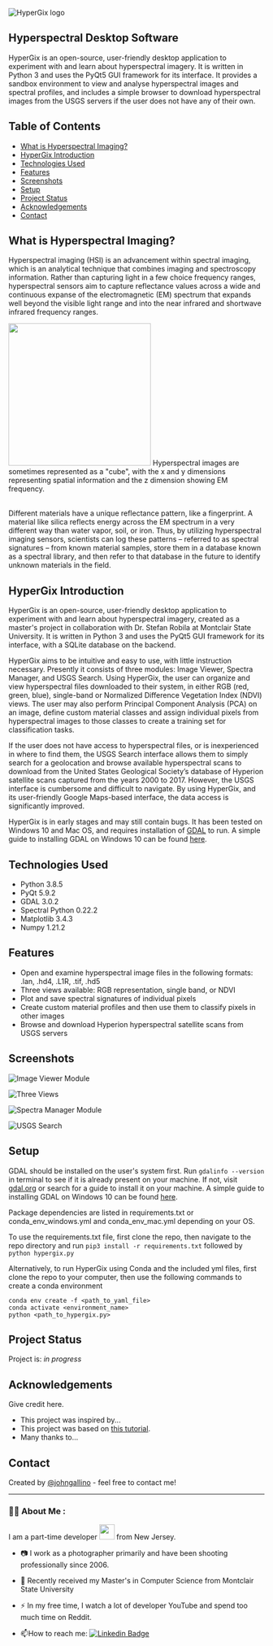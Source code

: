 ![HyperGix logo](./img/logo.png)
## Hyperspectral Desktop Software
HyperGix is an open-source, user-friendly desktop application to experiment with and learn about hyperspectral imagery. It is written in Python 3 and uses the PyQt5 GUI framework for its interface. It provides a sandbox environment to view and analyse hyperspectral images and spectral profiles, and includes a simple browser to download hyperspectral images from the USGS servers if the user does not have any of their own.


## Table of Contents
* [What is Hyperspectral Imaging?](#what-is-hyperspectral-imaging)
* [HyperGix Introduction](#hypergix-introduction)
* [Technologies Used](#technologies-used)
* [Features](#features)
* [Screenshots](#screenshots)
* [Setup](#setup)
* [Project Status](#project-status)
* [Acknowledgements](#acknowledgements)
* [Contact](#contact)
<!-- * [License](#license) -->


## What is Hyperspectral Imaging?
Hyperspectral imaging (HSI) is an advancement within spectral imaging, which is an analytical technique that combines imaging and spectroscopy information. Rather than capturing light in a few choice frequency ranges, hyperspectral sensors aim to capture reflectance values across a wide and continuous expanse of the electromagnetic (EM) spectrum that expands well beyond the visible light range and into the near infrared and shortwave infrared frequency ranges.

<img src="https://github.com/johngallino/HyperGix/blob/main/img/f1big.png" width="280" height="280">
Hyperspectral images are sometimes represented as a "cube", with the x and y dimensions representing spatial information and the z dimension showing EM frequency. 

<br>Different materials have a unique reflectance pattern, like a fingerprint. A material like silica reflects energy across the EM spectrum in a very different way than water vapor, soil, or iron. Thus, by utilizing hyperspectral imaging sensors, scientists can log these patterns – referred to as spectral signatures – from known material samples, store them in a database known as a spectral library, and then refer to that database in the future to identify unknown materials in the field. 

## HyperGix Introduction
HyperGix is an open-source, user-friendly desktop application to experiment with and learn about hyperspectral imagery, created as a master's project in collaboration with Dr. Stefan Robila at Montclair State University. It is written in Python 3 and uses the PyQt5 GUI framework for its interface, with a SQLite database on the backend.

HyperGix aims to be intuitive and easy to use, with little instruction necessary. Presently it consists of three modules: Image Viewer, Spectra Manager, and USGS Search.  Using HyperGix, the user can organize and view hyperspectral files downloaded to their system, in either RGB (red, green, blue), single-band or Normalized Difference Vegetation Index (NDVI) views. The user may also perform Principal Component Analysis (PCA) on an image, define custom material classes and assign individual pixels from hyperspectral images to those classes to create a training set for classification tasks.
	
If the user does not have access to hyperspectral files, or is inexperienced in where to find them, the USGS Search interface allows them to simply search for a geolocation and browse available hyperspectral scans to download from the United States Geological Society’s database of Hyperion satellite scans captured from the years 2000 to 2017. However, the USGS interface is cumbersome and difficult to navigate. By using HyperGix, and its user-friendly Google Maps-based interface, the data access is significantly improved.

HyperGix is in early stages and may still contain bugs. It has been tested on Windows 10 and Mac OS, and requires installation of [GDAL](http://gdal.org) to run. A simple guide to installing GDAL on Windows 10 can be found [here](https://towardsdatascience.com/python-and-gdal-installation-automated-for-windows-10-f22686595447).

## Technologies Used
- Python 3.8.5
- PyQt 5.9.2
- GDAL 3.0.2
- Spectral Python 0.22.2
- Matplotlib 3.4.3
- Numpy 1.21.2

## Features

- Open and examine hyperspectral image files in the following formats: .lan, .hd4, .L1R, .tif, .hd5
- Three views available: RGB representation, single band, or NDVI
- Plot and save spectral signatures of individual pixels
- Create custom material profiles and then use them to classify pixels in other images
- Browse and download Hyperion hyperspectral satellite scans from USGS servers


## Screenshots
![Image Viewer Module](./img/image-viewer1.jpg)

![Three Views](./img/three-views.jpg)

![Spectra Manager Module](./img/spectra-manager.jpg)

![USGS Search](./img/usgs-search.jpg)


## Setup
GDAL should be installed on the user's system first. Run `gdalinfo --version` in terminal to see if it is already present on your machine. If not, visit [gdal.org](gdal.org) or search for a guide to install it on your machine. A simple guide to installing GDAL on Windows 10 can be found [here](https://towardsdatascience.com/python-and-gdal-installation-automated-for-windows-10-f22686595447).

Package dependencies are listed in requirements.txt or conda_env_windows.yml and conda_env_mac.yml depending on your OS.

To use the requirements.txt file, first clone the repo, then navigate to the repo directory and run `pip3 install -r requirements.txt` followed by `python hypergix.py`

Alternatively, to run HyperGix using Conda and the included yml files, first clone the repo to your computer, then use the following commands to create a conda environment

	conda env create -f <path_to_yaml_file>
	conda activate <environment_name>
	python <path_to_hypergix.py>


## Project Status
Project is:  _in progress_ 

<!-- ## Room for Improvement
Include areas you believe need improvement / could be improved. Also add TODOs for future development.

Room for improvement:
- Improvement to be done 1
- Improvement to be done 2

To do:
- Feature to be added 1
- Feature to be added 2 -->


## Acknowledgements
Give credit here.
- This project was inspired by...
- This project was based on [this tutorial](https://www.example.com).
- Many thanks to...


## Contact
Created by [@johngallino](https://github.com/johngallino) - feel free to contact me!

---

### :man_technologist: About Me :
I am a part-time developer <img src="https://media.giphy.com/media/WUlplcMpOCEmTGBtBW/giphy.gif" width="30"> from New Jersey.

- :camera: I work as a photographer primarily and have been shooting professionally since 2006.

- :scroll: Recently received my Master's in Computer Science from Montclair State University

- :zap: In my free time, I watch a lot of developer YouTube and spend too much time on Reddit.

- :mailbox:How to reach me: [![Linkedin Badge](https://img.shields.io/badge/-johngallino-blue?style=flat&logo=Linkedin&logoColor=white)](http://linkedin.com/in/johngallino)

<!-- Optional -->
<!-- ## License -->
<!-- This project is open source and available under the [... License](). -->
